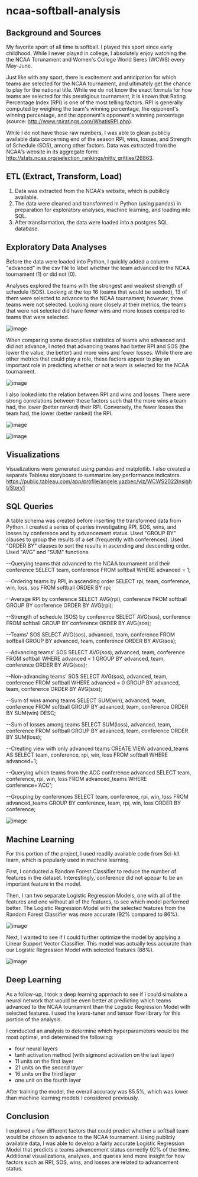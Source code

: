 # ncaa-softball-analysis

## Background and Sources
My favorite sport of all time is softball. I played this sport since early childhood. While I never played in college, I absolutely enjoy watching the the NCAA Torunament and Women's College World Seres (WCWS) every May-June. 

Just like with any sport, there is excitement and anticipation for which teams are selected for the NCAA tournament, and ultimately get the chance to play for the national title. While we do not know the exact formula for how teams are selected for this prestigious tournament, it is known that Rating Percentage Index (RPI) is one of the most telling factors. RPI is generally computed by weighing the team's winning percentage, the opponent's winning percentage, and the opponent's opponent's winning percentage (source: http://www.rpiratings.com/WhatisRPI.php).

While I do not have those raw numbers, I was able to glean publicly available data concerning end of the season RPI, wins, losses, and Strength of Schedule (SOS), among other factors. Data was extracted from the NCAA's website in its aggregate form: http://stats.ncaa.org/selection_rankings/nitty_gritties/26863.

## ETL (Extract, Transform, Load)
1. Data was extracted from the NCAA's website, which is pubilicly available.
2. The data were cleaned and transformed in Python (using pandas) in preparation for exploratory analyses, machine learning, and loading into SQL.
3. After transformation, the data were loaded into a postgres SQL database.

## Exploratory Data Analyses
Before the data were loaded into Python, I quickly added a column "advanced" in the csv file to label whether the team advanced to the NCAA tournament (1) or did not (0). 

Analyses explored the teams with the strongest and weakest strength of schedule (SOS). Looking at the top 16 (teams that would be seeded), 13 of them were selected to advance to the NCAA tournament; however, three teams were not selected. Looking more closely at their metrics, the teams that were not selected did have fewer wins and more losses compared to teams that were selected.

![image](https://user-images.githubusercontent.com/90559756/171449499-f83ba6ca-1f02-4015-a45a-773d1cd3eddd.png)

When comparing some descriptive statistics of teams who advanced and did not advance, I noted that advancing teams had better RPI and SOS (the lower the value, the better) and more wins and fewer losses. While there are other metrics that could play a role, these factors appear to play an important role in predicting whether or not a team is selected for the NCAA tournament.

![image](https://user-images.githubusercontent.com/90559756/171449601-224340e8-9b4f-4b74-9b23-e129d49c4cff.png)

I also looked into the relation between RPI and wins and losses. There were strong correlations between these factors such that the more wins a team had, the lower (better ranked) their RPI. Conversely, the fewer losses the team had, the lower (better ranked) the RPI. 

![image](https://user-images.githubusercontent.com/90559756/171450433-113fb826-aa8a-4d5c-a310-0278d3d8effb.png)

![image](https://user-images.githubusercontent.com/90559756/171450275-16f0a50f-4b11-4827-a184-fd7b2847b5ef.png)


## Visualizations
Visualizations were generated using pandas and matplotlib. I also created a separate Tableau storyboard to summarize key performance indicators. https://public.tableau.com/app/profile/angele.yazbec/viz/WCWS2022Insight/Story1

## SQL Queries
A table schema was created before inserting the transformed data from Python.
I created a series of queries investigating RPI, SOS, wins, and losses by conference and by advancement status.
Used "GROUP BY" clauses to group the results of a set (frequently with conferences).
Used "ORDER BY" clauses to sort the results in ascending and descending order.
Used "AVG" and "SUM" functions.

--Querying teams that advanced to the NCAA tournament and their conference
SELECT team, conference FROM softball
WHERE advanced = 1;

--Ordering teams by RPI, in ascending order
SELECT rpi, team, conference, win, loss, sos
FROM softball
ORDER BY rpi;

--Average RPI by conference
SELECT AVG(rpi), conference
FROM softball
GROUP BY conference
ORDER BY AVG(rpi);

--Strength of schedule (SOS) by conference
SELECT AVG(sos), conference
FROM softball
GROUP BY conference
ORDER BY AVG(sos);

--Teams' SOS
SELECT AVG(sos), advanced, team, conference
FROM softball
GROUP BY advanced, team, conference
ORDER BY AVG(sos);

--Advancing teams' SOS
SELECT AVG(sos), advanced, team, conference
FROM softball
WHERE advanced = 1
GROUP BY advanced, team, conference
ORDER BY AVG(sos);

--Non-advancing teams' SOS
SELECT AVG(sos), advanced, team, conference
FROM softball
WHERE advanced = 0
GROUP BY advanced, team, conference
ORDER BY AVG(sos);

--Sum of wins among teams
SELECT SUM(win), advanced, team, conference
FROM softball
GROUP BY advanced, team, conference
ORDER BY SUM(win) DESC;

--Sum of losses among teams
SELECT SUM(loss), advanced, team, conference
FROM softball
GROUP BY advanced, team, conference
ORDER BY SUM(loss);

--Creating view with only advanced teams
CREATE VIEW advanced_teams AS
SELECT team, conference, rpi, win, loss
FROM softball
WHERE advanced=1;

--Querying which teams from the ACC conference advanced
SELECT team, conference, rpi, win, loss
FROM advanced_teams
WHERE conference='ACC';

--Grouping by conferences
SELECT team, conference, rpi, win, loss
FROM advanced_teams
GROUP BY conference, team, rpi, win, loss
ORDER BY conference;

![image](https://user-images.githubusercontent.com/90559756/171456164-c3a40d5a-ffc8-4ffa-bfa6-8d8738bbe722.png)


## Machine Learning
For this portion of the project, I used readily available code from Sci-kit learn, which is popularly used in machine learning.

First, I conducted a Random Forest Classifier to reduce the number of features in the dataset. Interestingly, conference did not apepar to be an important feature in the model.

Then, I ran two separate Logistic Regression Models, one with all of the features and one without all of the features, to see which model performed better. The Logistic Regression Model with the selected features from the Random Forest Classifier was more accurate (92% compared to 86%).

![image](https://user-images.githubusercontent.com/90559756/171450643-7fea61ef-42c0-4730-abac-5e9d71f0182e.png)


Next, I wanted to see if I could further optimize the model by applying a Linear Support Vector Classifier. This model was actually less accurate than our Logistic Regression Model with selected features (88%).


![image](https://user-images.githubusercontent.com/90559756/171450789-a69e73a2-de5e-4d9e-a94a-55126b72b9bd.png)


## Deep Learning
As a follow-up, I took a deep learning approach to see if I could simulate a neural network that would be even better at predicting which teams advanced to the NCAA tournament than the Logistic Regression Model with selected features. I used the kears-tuner and tensor flow library for this portion of the analysis.

I conducted an analysis to determine which hyperparameters would be the most optimal, and determined the following:
- four neural layers
- tanh activation method (with sigmond activation on the last layer)
- 11 units on the first layer
- 21 units on the second layer
- 16 units on the third layer
- one unit on the fourth layer

After training the model, the overall accuracy was 85.5%, which was lower than machine learning models I considered previously.

## Conclusion

I explored a few different factors that could predict whether a softball team would be chosen to advance to the NCAA tournament. Using publicly available data, I was able to develop a fairly accurate Logistic Regression Model that predicts a teams advancement status correctly 92% of the time. Additional visualizations, analyses, and queries lend more insight for how factors such as RPI, SOS, wins, and losses are related to advancement status.
